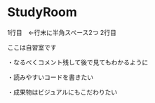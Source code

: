 # StudyRoom

1行目　←行末に半角スペース2つ
2行目

ここは自習室です

・なるべくコメント残して後で見てもわかるように

・読みやすいコードを書きたい

・成果物はビジュアルにもこだわりたい

